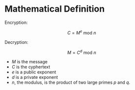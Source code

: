 # Mathematical Definition

Encryption:

$$
C = M^e\  \text{mod}\ n
$$

Decryption:

$$
M = C^d\ \text{mod}\ n
$$

* $M$ is the message
* $C$ is the cyphertext
* $e$ is a public exponent
* $d$ is a private exponent
* $n$, the modulus, is the product of two large primes $p$ and $q$.

